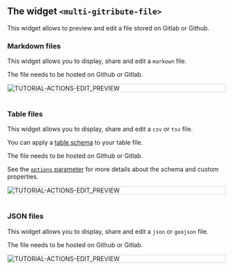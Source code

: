 
## The widget `<multi-gitribute-file>`

This widget allows to preview and edit a file stored on Gitlab or Github.

### Markdown files

This widget allows you to display, share and edit a `markown` file.

The file needs to be hosted on Github or Gitlab.

<div style="border: thin solid lightgrey;">
  <img 
    alt="TUTORIAL-ACTIONS-EDIT_PREVIEW"
    src="https://raw.githubusercontent.com/multi-coop/vizboard-website-content/main/images/screenshots/gitfile-md-preview-01.png"
    />
</div>

<br>

### Table files

This widget allows you to display, share and edit a `csv` or `tsv` file.

You can apply a [table schema](https://specs.frictionlessdata.io/table-schema/) to your table file.

The file needs to be hosted on Github or Gitlab.

See the [`options` parameter](/docs-gitfile#keys-for-the-options-parameter-for-csv-and-tsv-files) for more details about the schema and custom properties.

<div style="border: thin solid lightgrey;">
  <img 
    alt="TUTORIAL-ACTIONS-EDIT_PREVIEW"
    src="https://raw.githubusercontent.com/multi-coop/vizboard-website-content/main/images/screenshots/gitfile-csv-preview-01.png"
    />
</div>

<br>

### JSON files

This widget allows you to display, share and edit a `json` or `geojson` file.

The file needs to be hosted on Github or Gitlab.

<div style="border: thin solid lightgrey;">
  <img 
    alt="TUTORIAL-ACTIONS-EDIT_PREVIEW"
    src="https://raw.githubusercontent.com/multi-coop/vizboard-website-content/main/images/screenshots/gitfile-json-preview-01.png"
    />
</div>

<br>
